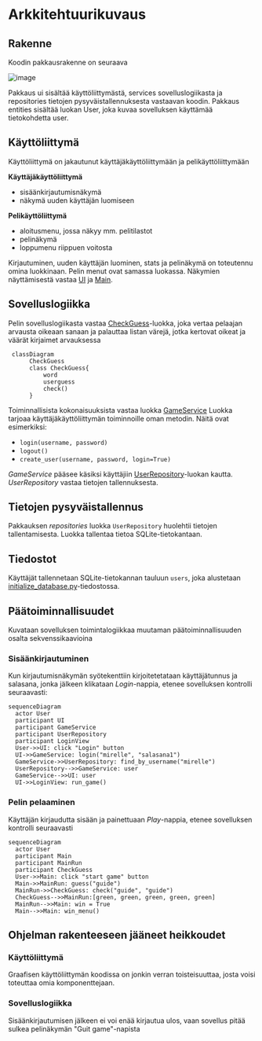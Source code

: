 # Arkkitehtuurikuvaus

## Rakenne
Koodin pakkausrakenne on seuraava

![image](https://user-images.githubusercontent.com/101889891/166429870-c36d6496-f4f1-46c2-a0a3-3d0e338ccc1a.png)

Pakkaus ui sisältää käyttöliittymästä, services sovelluslogiikasta ja repositories tietojen pysyväistallennuksesta vastaavan koodin. Pakkaus entities sisältää luokan User, joka kuvaa sovelluksen käyttämää tietokohdetta user.

## Käyttöliittymä
Käyttöliittymä on jakautunut käyttäjäkäyttöliittymään ja pelikäyttöliittymään

__Käyttäjäkäyttöliittymä__
- sisäänkirjautumisnäkymä
- näkymä uuden käyttäjän luomiseen

__Pelikäyttöliittymä__
- aloitusmenu, jossa näkyy mm. pelitilastot
- pelinäkymä
- loppumenu riippuen voitosta

Kirjautuminen, uuden käyttäjän luominen, stats ja pelinäkymä on toteutennu omina luokkinaan. Pelin menut ovat samassa luokassa. Näkymien näyttämisestä vastaa [UI](../src/ui/ui.py) ja [Main](../src/ui/game_ui.py).

## Sovelluslogiikka
Pelin sovelluslogiikasta vastaa [CheckGuess](../src/services/checkguess.py)-luokka, joka vertaa pelaajan arvausta oikeaan sanaan ja palauttaa listan värejä, jotka kertovat oikeat ja väärät kirjaimet arvauksessa
```mermaid
 classDiagram
      CheckGuess
      class CheckGuess{
          word
          userguess
          check()
      }
```
Toiminnallisista kokonaisuuksista vastaa luokka [GameService](../src/services/game_service.py)
Luokka tarjoaa käyttäjäkäyttöliittymän toiminnoille oman metodin. Näitä ovat esimerkiksi:

- `login(username, password)`
- `logout()`
- `create_user(username, password, login=True)`

_GameService_ pääsee käsiksi käyttäjiin [UserRepository](../src/repositories/user_repository)-luokan kautta. _UserRepository_ vastaa tietojen tallennuksesta. 

## Tietojen pysyväistallennus
Pakkauksen _repositories_ luokka `UserRepository` huolehtii tietojen tallentamisesta. Luokka tallentaa tietoa SQLite-tietokantaan. 

## Tiedostot

Käyttäjät tallennetaan SQLite-tietokannan tauluun `users`, joka alustetaan [initialize_database.py](../src/initialize_database.py)-tiedostossa.

## Päätoiminnallisuudet
Kuvataan sovelluksen toimintalogiikkaa muutaman päätoiminnallisuuden osalta sekvenssikaavioina

### Sisäänkirjautuminen
Kun kirjautumisnäkymän syötekenttiin kirjoitetetataan käyttäjätunnus ja salasana, jonka jälkeen klikataan _Login_-nappia, etenee sovelluksen kontrolli seuraavasti:
```mermaid
sequenceDiagram
  actor User
  participant UI
  participant GameService
  participant UserRepository
  participant LoginView
  User->>UI: click "Login" button
  UI->>GameService: login("mirelle", "salasana1")
  GameService->>UserRepository: find_by_username("mirelle")
  UserRepository-->>GameService: user
  GameService-->>UI: user
  UI->>LoginView: run_game()
```
### Pelin pelaaminen
Käyttäjän kirjaudutta sisään ja painettuaan _Play_-nappia, etenee sovelluksen kontrolli seuraavasti
```mermaid
sequenceDiagram
  actor User
  participant Main
  participant MainRun
  participant CheckGuess
  User->>Main: click "start game" button
  Main->>MainRun: guess("guide")
  MainRun->>CheckGuess: check("guide", "guide")
  CheckGuess-->>MainRun:[green, green, green, green, green]
  MainRun-->>Main: win = True
  Main-->>Main: win_menu()
```

## Ohjelman rakenteeseen jääneet heikkoudet

### Käyttöliittymä

Graafisen käyttöliittymän koodissa on jonkin verran toisteisuuttaa, josta voisi toteuttaa omia komponenttejaan. 

### Sovelluslogiikka
Sisäänkirjautumisen jälkeen ei voi enää kirjautua ulos, vaan sovellus pitää sulkea pelinäkymän "Guit game"-napista
